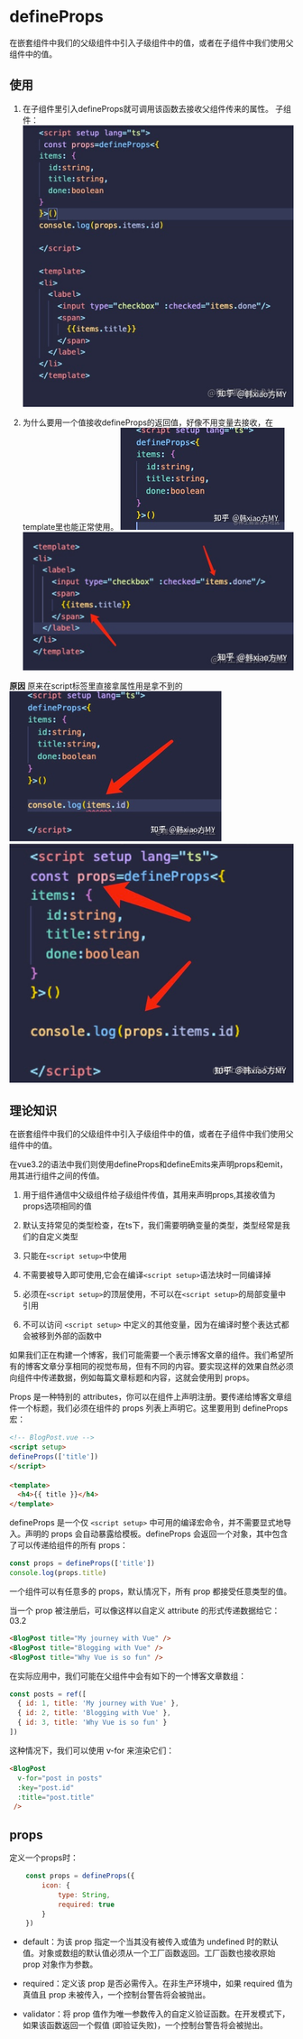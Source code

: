 # defineProps
在嵌套组件中我们的父级组件中引入子级组件中的值，或者在子组件中我们使用父组件中的值。

## 使用
1. 在子组件里引入defineProps就可调用该函数去接收父组件传来的属性。
子组件：
![](2022-09-30-21-40-15.png)

2. 为什么要用一个值接收defineProps的返回值，好像不用变量去接收，在template里也能正常使用。
![](2022-09-30-22-06-51.png)
![](2022-09-30-22-06-58.png)

**原因**
原来在script标签里直接拿属性用是拿不到的
![](2022-09-30-22-08-48.png)
![](2022-09-30-22-08-56.png)

## 理论知识
在嵌套组件中我们的父级组件中引入子级组件中的值，或者在子组件中我们使用父组件中的值。

在vue3.2的语法中我们则使用defineProps和defineEmits来声明props和emit，用其进行组件之间的传值。

1. 用于组件通信中父级组件给子级组件传值，其用来声明props,其接收值为props选项相同的值

2. 默认支持常见的类型检查，在ts下，我们需要明确变量的类型，类型经常是我们的自定义类型

3. 只能在`<script setup>`中使用

4. 不需要被导入即可使用,它会在编译`<script setup>`语法块时一同编译掉

5. 必须在`<script setup>`的顶层使用，不可以在`<script setup>`的局部变量中引用

6. 不可以访问 `<script setup>` 中定义的其他变量，因为在编译时整个表达式都会被移到外部的函数中

如果我们正在构建一个博客，我们可能需要一个表示博客文章的组件。我们希望所有的博客文章分享相同的视觉布局，但有不同的内容。要实现这样的效果自然必须向组件中传递数据，例如每篇文章标题和内容，这就会使用到 props。

Props 是一种特别的 attributes，你可以在组件上声明注册。要传递给博客文章组件一个标题，我们必须在组件的 props 列表上声明它。这里要用到 defineProps 宏：

```html
<!-- BlogPost.vue -->
<script setup>
defineProps(['title'])
</script>

<template>
  <h4>{{ title }}</h4>
</template>
```
defineProps 是一个仅 `<script setup>` 中可用的编译宏命令，并不需要显式地导入。声明的 props 会自动暴露给模板。defineProps 会返回一个对象，其中包含了可以传递给组件的所有 props：
```js
const props = defineProps(['title'])
console.log(props.title)
```

一个组件可以有任意多的 props，默认情况下，所有 prop 都接受任意类型的值。

当一个 prop 被注册后，可以像这样以自定义 attribute 的形式传递数据给它：
03.2

```html
<BlogPost title="My journey with Vue" />
<BlogPost title="Blogging with Vue" />
<BlogPost title="Why Vue is so fun" />
```
在实际应用中，我们可能在父组件中会有如下的一个博客文章数组：
```js
const posts = ref([
  { id: 1, title: 'My journey with Vue' },
  { id: 2, title: 'Blogging with Vue' },
  { id: 3, title: 'Why Vue is so fun' }
])
```
这种情况下，我们可以使用 v-for 来渲染它们：
```html
<BlogPost
  v-for="post in posts"
  :key="post.id"
  :title="post.title"
 />
```

## props

定义一个props时：
```js
	const props = defineProps({
		icon: {
			type: String,
			required: true
		}
	})
```

* default：为该 prop 指定一个当其没有被传入或值为 undefined 时的默认值。对象或数组的默认值必须从一个工厂函数返回。工厂函数也接收原始 prop 对象作为参数。

* required：定义该 prop 是否必需传入。在非生产环境中，如果 required 值为真值且 prop 未被传入，一个控制台警告将会被抛出。

* validator：将 prop 值作为唯一参数传入的自定义验证函数。在开发模式下，如果该函数返回一个假值 (即验证失败)，一个控制台警告将会被抛出。